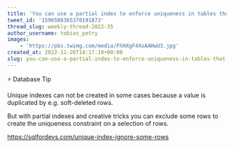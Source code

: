 ```yaml
---
title: 'You can use a partial index to enforce uniqueness in tables that can have soft-deleted records'
tweet_id: '1596508365370191873'
thread_slug: weekly-thread-2022-35
author_username: tobias_petry
images:
    - 'https://pbs.twimg.com/media/FhHXgF4XoAAHwU3.jpg'
created_at: 2022-11-26T14:17:10+00:00
slug: you-can-use-a-partial-index-to-enforce-uniqueness-in-tables-that-can-have-soft-deleted-records
---
```

⚡️ Database Tip

Unique indexes can not be created in some cases because a value is duplicated by e.g. soft-deleted rows.

But with partial indexes and creative tricks you can exclude some rows to create the uniqueness constraint on a selection of rows.

https://sqlfordevs.com/unique-index-ignore-some-rows